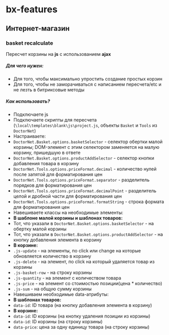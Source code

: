 # bx-features

## Интернет-магазин

### basket recalculate

Пересчет корзины на **js**  с использованием **ajax**

##### Для чего нужен:

* Для того, чтобы максимально упростить создание простых корзин
* Для того, чтобы не заморачиваться с написанием пересчета/etc и не лезть в битриксовые методы

##### Как использовать?

* Подключаете js
* Подключаете скрипты для пересчета (`\local\templates\blank\js\project.js`, объекты `Basket` и `Tools` из `DoctorNet`)
* Настраиваете:
 * `DoctorNet.Basket.options.basketSelector` - селектор обертки малой корзины; DOM-элемент с этим селектором
   заменяется на малую корзину, пришедшую в ответе 
 * `DoctorNet.Basket.options.productAddSelector` - селектор кнопки добавления товара в корзину
 * `DoctorNet.Tools.options.priceFormat.decimal` - количество нулей после запятой для форматирования цен
 * `DoctorNet.Tools.options.priceFormat.separator` - разделитель порядков для форматирования цен
 * `DoctorNet.Tools.options.priceFormat.decimalPoint` - разделитель целой и дробной части для форматирования цен
 * `DoctorNet.Tools.options.priceFormat.formatString` - строка формата для форматирования цен
* Навешиваете классы на необходимые элементы:
 * **В шаблоне малой корзины и шаблонах товаров:**
  * Тот, что указали в `DoctorNet.Basket.options.basketSelector` - на обертку малой корзины
  * Тот, что указали в `DoctorNet.Basket.options.productAddSelector` - на кнопку добавления элемента в корзину
 * **В корзине:**
  * `.js-update` - на элементы, по click или change на которые обновляется количество в корзину
  * `.js-delete` - на элемент, по click на который удаляется товар из корзины
  * `.js-basket-row` - на строку корзины
  * `.js-quantity` - на элемент с количеством товара
  * `.js-price` - на элемент со стоимостью позиции(цена * количество)
  * `.js-sum` - на общую сумму корзины
* Навешиваем необходимые data-атрибуты:
 * **В шаблонах товаров:**
  * `data-id`: ID товара (на кнопку добавления элемента в корзину)
 * **В корзине:**
  * `data-id`: ID корзины (на кнопку удаления позиции из корзины)
  * `data-id`: ID корзины (на строку корзины)
  * `data-price`: цена за одну единицу товара (на строку корзины)
  